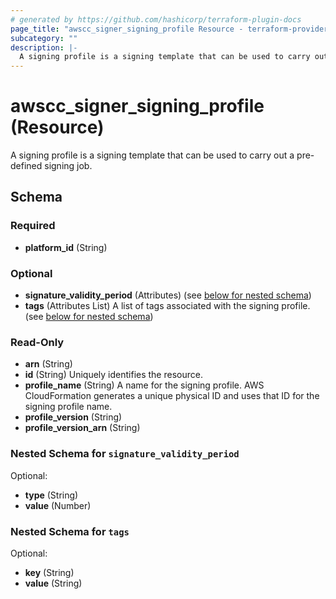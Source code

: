 ```yaml
---
# generated by https://github.com/hashicorp/terraform-plugin-docs
page_title: "awscc_signer_signing_profile Resource - terraform-provider-awscc"
subcategory: ""
description: |-
  A signing profile is a signing template that can be used to carry out a pre-defined signing job.
---
```


# awscc_signer_signing_profile (Resource)

A signing profile is a signing template that can be used to carry out a pre-defined signing job.



<!-- schema generated by tfplugindocs -->
## Schema

### Required

- **platform_id** (String)

### Optional

- **signature_validity_period** (Attributes) (see [below for nested schema](#nestedatt--signature_validity_period))
- **tags** (Attributes List) A list of tags associated with the signing profile. (see [below for nested schema](#nestedatt--tags))

### Read-Only

- **arn** (String)
- **id** (String) Uniquely identifies the resource.
- **profile_name** (String) A name for the signing profile. AWS CloudFormation generates a unique physical ID and uses that ID for the signing profile name.
- **profile_version** (String)
- **profile_version_arn** (String)

<a id="nestedatt--signature_validity_period"></a>
### Nested Schema for `signature_validity_period`

Optional:

- **type** (String)
- **value** (Number)


<a id="nestedatt--tags"></a>
### Nested Schema for `tags`

Optional:

- **key** (String)
- **value** (String)


